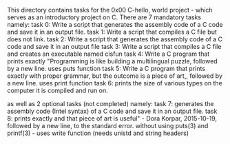 This directory contains tasks for the 0x00 C-hello, world project - which serves as an introductory project on C. There are 7 mandatory tasks namely:
task 0: Write a script that generates the assembly code of a C code and save it in an output file.
task 1: Write a script that compiles a C file but does not link.
task 2: Write a script that generates the assembly code of a C code and save it in an output file
task 3: Write a script that compiles a C file and creates an executable named cisfun
task 4: Write a C program that prints exactly "Programming is like building a multilingual puzzle, followed by a new line. uses puts function
task 5: Write a C program that prints exactly with proper grammar, but the outcome is a piece of art,, followed by a new line. uses print function
task 6: prints the size of various types on the computer it is compiled and run on.

as well as 2 optional tasks (not completed) namely:
task 7: generates the assembly code (Intel syntax) of a C code and save it in an output file.
task 8: prints exactly and that piece of art is useful" - Dora Korpar, 2015-10-19, followed by a new line, to the standard error. without using puts(3) and printf(3) - uses write function (needs unistd and string headers)
